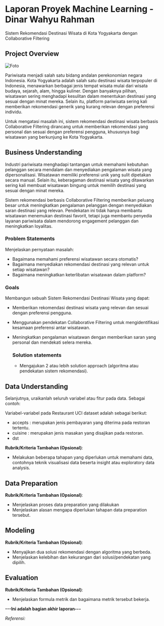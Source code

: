 # Laporan Proyek Machine Learning - Dinar Wahyu Rahman

Sistem Rekomendasi Destinasi Wisata di Kota Yogyakarta dengan Collaborative Filtering 

## Project Overview
![Foto](https://opinijogja.com/wp-content/uploads/2023/02/Wisata.jpg)

Pariwisata menjadi salah satu bidang andalan perekonomian negara Indonesia. Kota Yogyakarta adalah salah satu destinasi wisata terpopuler di Indonesia, menawarkan berbagai jenis tempat wisata mulai dari wisata budaya, sejarah, alam, hingga kuliner. Dengan banyaknya pilihan, wisatawan sering menghadapi kesulitan dalam menentukan destinasi yang sesuai dengan minat mereka. Selain itu, platform pariwisata sering kali memberikan rekomendasi generik yang kurang relevan dengan preferensi individu.

Untuk mengatasi masalah ini, sistem rekomendasi destinasi wisata berbasis Collaborative Filtering dirancang untuk memberikan rekomendasi yang personal dan sesuai dengan preferensi pengguna, khususnya bagi wisatawan yang berkunjung ke Kota Yogyakarta.

## Business Understanding
Industri pariwisata menghadapi tantangan untuk memahami kebutuhan pelanggan secara mendalam dan menyediakan pengalaman wisata yang dipersonalisasi. Wisatawan memiliki preferensi unik yang sulit dipetakan secara manual. Selain itu, keberagaman destinasi wisata yang ditawarkan sering kali membuat wisatawan bingung untuk memilih destinasi yang sesuai dengan minat mereka.

Sistem rekomendasi berbasis Collaborative Filtering memberikan peluang besar untuk meningkatkan pengalaman pelanggan dengan menyediakan saran destinasi yang relevan. Pendekatan ini tidak hanya membantu wisatawan menemukan destinasi favorit, tetapi juga membantu penyedia layanan pariwisata dalam mendorong engagement pelanggan dan meningkatkan loyalitas.

### Problem Statements

Menjelaskan pernyataan masalah:
- Bagaimana memahami preferensi wisatawan secara otomatis?
- Bagaimana menyediakan rekomendasi destinasi yang relevan untuk setiap wisatawan?
- Bagaimana meningkatkan keterlibatan wisatawan dalam platform?

### Goals

Membangun sebuah Sistem Rekomendasi Destinasi Wisata yang dapat:
- Memberikan rekomendasi destinasi wisata yang relevan dan sesuai dengan preferensi pengguna.
- Menggunakan pendekatan Collaborative Filtering untuk mengidentifikasi kesamaan preferensi antar wisatawan.
- Meningkatkan pengalaman wisatawan dengan memberikan saran yang personal dan mendekati selera mereka.

    ### Solution statements
    - Mengajukan 2 atau lebih solution approach (algoritma atau pendekatan sistem rekomendasi).

## Data Understanding

Selanjutnya, uraikanlah seluruh variabel atau fitur pada data. Sebagai contoh:  

Variabel-variabel pada Restaurant UCI dataset adalah sebagai berikut:
- accepts : merupakan jenis pembayaran yang diterima pada restoran tertentu.
- cuisine : merupakan jenis masakan yang disajikan pada restoran.
- dst

**Rubrik/Kriteria Tambahan (Opsional)**:
- Melakukan beberapa tahapan yang diperlukan untuk memahami data, contohnya teknik visualisasi data beserta insight atau exploratory data analysis.

## Data Preparation


**Rubrik/Kriteria Tambahan (Opsional)**: 
- Menjelaskan proses data preparation yang dilakukan
- Menjelaskan alasan mengapa diperlukan tahapan data preparation tersebut.

## Modeling


**Rubrik/Kriteria Tambahan (Opsional)**: 
- Menyajikan dua solusi rekomendasi dengan algoritma yang berbeda.
- Menjelaskan kelebihan dan kekurangan dari solusi/pendekatan yang dipilih.

## Evaluation

**Rubrik/Kriteria Tambahan (Opsional)**: 
- Menjelaskan formula metrik dan bagaimana metrik tersebut bekerja.

**---Ini adalah bagian akhir laporan---**

_Referensi:_

